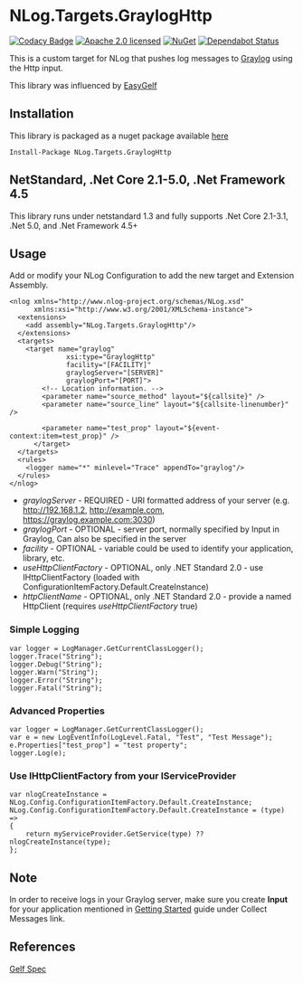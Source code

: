 # NLog.Targets.GraylogHttp
[![Codacy Badge](https://api.codacy.com/project/badge/Grade/d4e1107092654f41a7a513fc8954308e)](https://app.codacy.com/app/dustinchilson/NLog.Targets.GraylogHttp?utm_source=github.com&utm_medium=referral&utm_content=dustinchilson/NLog.Targets.GraylogHttp&utm_campaign=Badge_Grade_Dashboard)
[![Apache 2.0 licensed](https://img.shields.io/badge/license-Apache%202.0-blue.svg)](https://github.com/dustinchilson/NLog.Targets.GraylogHttp/blob/master/LICENSE)
[![NuGet](https://img.shields.io/nuget/v/NLog.Targets.GraylogHttp.svg)](https://www.nuget.org/packages/NLog.Targets.GraylogHttp)
[![Dependabot Status](https://api.dependabot.com/badges/status?host=github&repo=dustinchilson/NLog.Targets.GraylogHttp)](https://dependabot.com)

This is a custom target for NLog that pushes log messages to [Graylog](https://www.graylog.org/) using the Http input.

This library was influenced by [EasyGelf](https://github.com/Pliner/EasyGelf)

## Installation

This library is packaged as a nuget package available [here](https://www.nuget.org/packages/NLog.Targets.GraylogHttp/)

```
Install-Package NLog.Targets.GraylogHttp
```

## NetStandard, .Net Core 2.1-5.0, .Net Framework 4.5

This library runs under netstandard 1.3 and fully supports .Net Core 2.1-3.1, .Net 5.0, and .Net Framework 4.5+

## Usage

Add or modify your NLog Configuration to add the new target and Extension Assembly.

```
<nlog xmlns="http://www.nlog-project.org/schemas/NLog.xsd"
      xmlns:xsi="http://www.w3.org/2001/XMLSchema-instance">
  <extensions>
    <add assembly="NLog.Targets.GraylogHttp"/>
  </extensions>
  <targets>
    <target name="graylog"
              xsi:type="GraylogHttp"
              facility="[FACILITY]"
              graylogServer="[SERVER]"
              graylogPort="[PORT]">
        <!-- Location information. -->
        <parameter name="source_method" layout="${callsite}" />
        <parameter name="source_line" layout="${callsite-linenumber}" />

        <parameter name="test_prop" layout="${event-context:item=test_prop}" />
      </target>
  </targets>
  <rules>
    <logger name="*" minlevel="Trace" appendTo="graylog"/>
  </rules>
</nlog>
```

- *graylogServer* - REQUIRED - URI formatted address of your server (e.g. http://192.168.1.2, http://example.com, https://graylog.example.com:3030)
- *graylogPort* - OPTIONAL - server port, normally specified by Input in Graylog, Can also be specified in the server
- *facility* - OPTIONAL - variable could be used to identify your application, library, etc.
- *useHttpClientFactory* - OPTIONAL, only .NET Standard 2.0 - use IHttpClientFactory (loaded with ConfigurationItemFactory.Default.CreateInstance)
- *httpClientName* - OPTIONAL, only .NET Standard 2.0 - provide a named HttpClient (requires *useHttpClientFactory* true)

### Simple Logging

```
var logger = LogManager.GetCurrentClassLogger();
logger.Trace("String");
logger.Debug("String");
logger.Warn("String");
logger.Error("String");
logger.Fatal("String");
```

### Advanced Properties

```
var logger = LogManager.GetCurrentClassLogger();
var e = new LogEventInfo(LogLevel.Fatal, "Test", "Test Message");
e.Properties["test_prop"] = "test property";
logger.Log(e);
```

### Use IHttpClientFactory from your IServiceProvider
```
var nlogCreateInstance = NLog.Config.ConfigurationItemFactory.Default.CreateInstance;
NLog.Config.ConfigurationItemFactory.Default.CreateInstance = (type) =>
{
    return myServiceProvider.GetService(type) ?? nlogCreateInstance(type);
};
```

## Note

In order to receive logs in your Graylog server, make sure you create **Input** for your application mentioned in [Getting Started](http://docs.graylog.org/en/3.0/pages/getting_started.html) guide under Collect Messages link.

## References

[Gelf Spec](http://docs.graylog.org/en/latest/pages/gelf.html)
